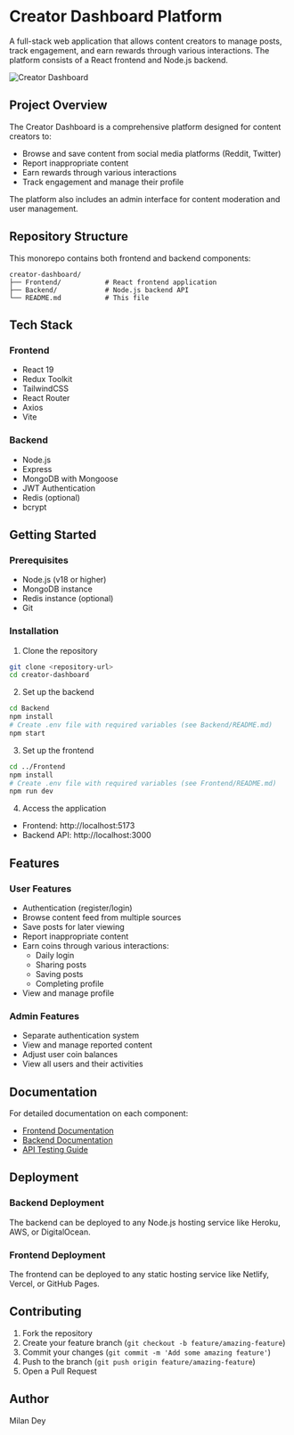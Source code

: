 # Creator Dashboard Platform

A full-stack web application that allows content creators to manage posts, track engagement, and earn rewards through various interactions. The platform consists of a React frontend and Node.js backend.

![Creator Dashboard](https://via.placeholder.com/800x400?text=Creator+Dashboard)

## Project Overview

The Creator Dashboard is a comprehensive platform designed for content creators to:
- Browse and save content from social media platforms (Reddit, Twitter)
- Report inappropriate content
- Earn rewards through various interactions
- Track engagement and manage their profile

The platform also includes an admin interface for content moderation and user management.

## Repository Structure

This monorepo contains both frontend and backend components:

```
creator-dashboard/
├── Frontend/           # React frontend application
├── Backend/            # Node.js backend API
└── README.md           # This file
```

## Tech Stack

### Frontend
- React 19
- Redux Toolkit
- TailwindCSS
- React Router
- Axios
- Vite

### Backend
- Node.js
- Express
- MongoDB with Mongoose
- JWT Authentication
- Redis (optional)
- bcrypt

## Getting Started

### Prerequisites
- Node.js (v18 or higher)
- MongoDB instance
- Redis instance (optional)
- Git

### Installation

1. Clone the repository
```bash
git clone <repository-url>
cd creator-dashboard
```

2. Set up the backend
```bash
cd Backend
npm install
# Create .env file with required variables (see Backend/README.md)
npm start
```

3. Set up the frontend
```bash
cd ../Frontend
npm install
# Create .env file with required variables (see Frontend/README.md)
npm run dev
```

4. Access the application
- Frontend: http://localhost:5173
- Backend API: http://localhost:3000

## Features

### User Features
- Authentication (register/login)
- Browse content feed from multiple sources
- Save posts for later viewing
- Report inappropriate content
- Earn coins through various interactions:
  - Daily login
  - Sharing posts
  - Saving posts
  - Completing profile
- View and manage profile

### Admin Features
- Separate authentication system
- View and manage reported content
- Adjust user coin balances
- View all users and their activities

## Documentation

For detailed documentation on each component:
- [Frontend Documentation](./Frontend/README.md)
- [Backend Documentation](./Backend/README.md)
- [API Testing Guide](./Backend/TEST_GUIDE.md)

## Deployment

### Backend Deployment
The backend can be deployed to any Node.js hosting service like Heroku, AWS, or DigitalOcean.

### Frontend Deployment
The frontend can be deployed to any static hosting service like Netlify, Vercel, or GitHub Pages.

## Contributing

1. Fork the repository
2. Create your feature branch (`git checkout -b feature/amazing-feature`)
3. Commit your changes (`git commit -m 'Add some amazing feature'`)
4. Push to the branch (`git push origin feature/amazing-feature`)
5. Open a Pull Request

## Author

Milan Dey